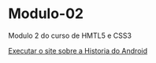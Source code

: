 # Modulo-02
 Modulo 2 do curso de HMTL5 e CSS3

<a href="https://pedrosouto10.github.io/Modulo-02/android.html"> Executar o site sobre a Historia do Android</a>